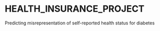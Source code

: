 # HEALTH_INSURANCE_PROJECT
Predicting misrepresentation of self-reported health status for diabetes
